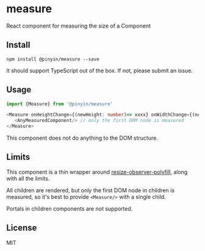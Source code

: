 # measure

React component for measuring the size of a Component

## Install

`npm install @pinyin/measure --save`

It should support TypeScript out of the box. If not, please submit an issue.

## Usage

```typescript jsx
import {Measure} from '@pinyin/measure'

<Measure onHeightChange={(newHeight: number)=> xxxx} onWidthChange={(newWidth: px)=> xxxx}>
   <AnyMeasuredComponent/> // only the first DOM node is measured
</Measure>

```

This component does not do anything to the DOM structure.

## Limits

This component is a thin wrapper around [resize-observer-polyfill](https://github.com/que-etc/resize-observer-polyfill), along with all the limits.

All children are rendered, but only the first DOM node in children is measured, so it's best to provide `<Measure/>` with a single child.

Portals in children components are not supported.

## License

MIT



